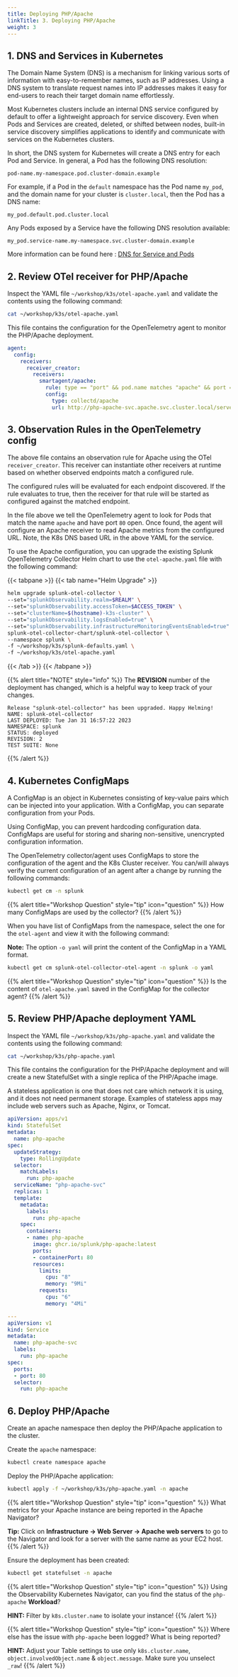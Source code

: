 ```yaml
---
title: Deploying PHP/Apache
linkTitle: 3. Deploying PHP/Apache
weight: 3
---
```


## 1.  DNS and Services in Kubernetes

The Domain Name System (DNS) is a mechanism for linking various sorts of information with easy-to-remember names, such as IP addresses. Using a DNS system to translate request names into IP addresses makes it easy for end-users to reach their target domain name effortlessly.

Most Kubernetes clusters include an internal DNS service configured by default to offer a lightweight approach for service discovery. Even when Pods and Services are created, deleted, or shifted between nodes, built-in service discovery simplifies applications to identify and communicate with services on the Kubernetes clusters.

In short, the DNS system for Kubernetes will create a DNS entry for each Pod and Service. In general, a Pod has the following DNS resolution:

``` text
pod-name.my-namespace.pod.cluster-domain.example
```

For example, if a Pod in the `default` namespace has the Pod name `my_pod`, and the domain name for your cluster is `cluster.local`, then the Pod has a DNS name:

``` text
my_pod.default.pod.cluster.local
```

Any Pods exposed by a Service have the following DNS resolution available:

``` text
my_pod.service-name.my-namespace.svc.cluster-domain.example
```

More information can be found here : [DNS for Service and Pods](https://kubernetes.io/docs/concepts/services-networking/dns-pod-service/)

## 2. Review OTel receiver for PHP/Apache

Inspect the YAML file `~/workshop/k3s/otel-apache.yaml` and validate the contents using the following command:

``` bash
cat ~/workshop/k3s/otel-apache.yaml
```

This file contains the configuration for the OpenTelemetry agent to monitor the PHP/Apache deployment.

```yaml
agent:
  config:
    receivers:
      receiver_creator:
        receivers:
          smartagent/apache:
            rule: type == "port" && pod.name matches "apache" && port == 80
            config:
              type: collectd/apache
              url: http://php-apache-svc.apache.svc.cluster.local/server-status?auto
```

## 3.  Observation Rules in the OpenTelemetry config

The above file contains an observation rule for Apache using the OTel `receiver_creator`. This receiver can instantiate other receivers at runtime based on whether observed endpoints match a configured rule.

The configured rules will be evaluated for each endpoint discovered. If the rule evaluates to true, then the receiver for that rule will be started as configured against the matched endpoint.

In the file above we tell the OpenTelemetry agent to look for Pods that match the name `apache` and have port `80` open. Once found, the agent will configure an Apache receiver to read Apache metrics from the configured URL. Note, the K8s DNS based URL in the above YAML for the service.

To use the Apache configuration, you can upgrade the existing Splunk OpenTelemetry Collector Helm chart to use the `otel-apache.yaml` file with the following command:

{{< tabpane >}}
{{< tab name="Helm Upgrade" >}}

``` bash
helm upgrade splunk-otel-collector \
--set="splunkObservability.realm=$REALM" \
--set="splunkObservability.accessToken=$ACCESS_TOKEN" \
--set="clusterName=$(hostname)-k3s-cluster" \
--set="splunkObservability.logsEnabled=true" \
--set="splunkObservability.infrastructureMonitoringEventsEnabled=true" \
splunk-otel-collector-chart/splunk-otel-collector \
--namespace splunk \
-f ~/workshop/k3s/splunk-defaults.yaml \
-f ~/workshop/k3s/otel-apache.yaml
```

{{< /tab >}}
{{< /tabpane >}}

{{% alert title="NOTE" style="info" %}}
The **REVISION** number of the deployment has changed, which is a helpful way to keep track of your changes.

``` text
Release "splunk-otel-collector" has been upgraded. Happy Helming!
NAME: splunk-otel-collector
LAST DEPLOYED: Tue Jan 31 16:57:22 2023
NAMESPACE: splunk
STATUS: deployed
REVISION: 2
TEST SUITE: None
```

{{% /alert %}}

## 4. Kubernetes ConfigMaps

A ConfigMap is an object in Kubernetes consisting of key-value pairs which can be injected into your application. With a ConfigMap, you can separate configuration from your Pods.

Using ConfigMap, you can prevent hardcoding configuration data. ConfigMaps are useful for storing and sharing non-sensitive, unencrypted configuration information.

The OpenTelemetry collector/agent uses ConfigMaps to store the configuration of the agent and the K8s Cluster receiver. You can/will always verify the current configuration of an agent after a change by running the following commands:

``` bash
kubectl get cm -n splunk
```

{{% alert title="Workshop Question" style="tip" icon="question" %}}
How many ConfigMaps are used by the collector?
{{% /alert %}}

When you have list of ConfigMaps from the namespace, select the one for the `otel-agent` and view it with the following command:

**Note:** The option `-o yaml` will print the content of the ConfigMap in a YAML format.

``` bash
kubectl get cm splunk-otel-collector-otel-agent -n splunk -o yaml
```

{{% alert title="Workshop Question" style="tip" icon="question" %}}
Is the content of `otel-apache.yaml` saved in the ConfigMap for the collector agent?
{{% /alert %}}

## 5. Review PHP/Apache deployment YAML

Inspect the YAML file `~/workshop/k3s/php-apache.yaml` and validate the contents using the following command:

``` bash
cat ~/workshop/k3s/php-apache.yaml
```

 This file contains the configuration for the PHP/Apache deployment and will create a new StatefulSet with a single replica of the PHP/Apache image.

A stateless application is one that does not care which network it is using, and it does not need permanent storage. Examples of stateless apps may include web servers such as Apache, Nginx, or Tomcat.

```yaml
apiVersion: apps/v1
kind: StatefulSet
metadata:
  name: php-apache
spec:
  updateStrategy:
    type: RollingUpdate
  selector:
    matchLabels:
      run: php-apache
  serviceName: "php-apache-svc"
  replicas: 1
  template:
    metadata:
      labels:
        run: php-apache
    spec:
      containers:
      - name: php-apache
        image: ghcr.io/splunk/php-apache:latest
        ports:
        - containerPort: 80
        resources:
          limits:
            cpu: "8"
            memory: "9Mi"
          requests:
            cpu: "6"
            memory: "4Mi"

---
apiVersion: v1
kind: Service
metadata:
  name: php-apache-svc
  labels:
    run: php-apache
spec:
  ports:
  - port: 80
  selector:
    run: php-apache
```

## 6. Deploy PHP/Apache

Create an apache namespace then deploy the PHP/Apache application to the cluster.

Create the `apache` namespace:

``` bash
kubectl create namespace apache
```

Deploy the PHP/Apache application:

``` bash
kubectl apply -f ~/workshop/k3s/php-apache.yaml -n apache
```

{{% alert title="Workshop Question" style="tip" icon="question" %}}
What metrics for your Apache instance are being reported in the Apache Navigator?

**Tip:** Click on **Infrastructure → Web Server → Apache web servers** to go to the Navigator and look for a server with the same name as your EC2 host.
{{% /alert %}}

Ensure the deployment has been created:

``` bash
kubectl get statefulset -n apache
```

{{% alert title="Workshop Question" style="tip" icon="question" %}}
Using the Observability Kubernetes Navigator, can you find the status of the `php-apache`  **Workload**?

**HINT:** Filter by `k8s.cluster.name` to isolate your instance!
{{% /alert %}}

{{% alert title="Workshop Question" style="tip" icon="question" %}}
Where else has the issue with `php-apache` been logged? What is being reported?

**HINT:** Adjust your Table settings to use only `k8s.cluster.name`, `object.involvedObject.name` & `object.message`. Make sure you unselect `_raw`!
{{% /alert %}}
